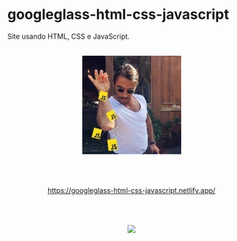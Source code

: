 # googleglass-html-css-javascript

Site usando HTML, CSS e JavaScript.
<br/>
<br/>
<p align="center"><img src="media/pinch-of-js-200.jpg"></p>
<br/>
<br/>
<p align="center"><a href="https://googleglass-html-css-javascript.netlify.app/" target="_blank">https://googleglass-html-css-javascript.netlify.app/</a></p>
<br/>
<br/>
<p align="center"><img src="media/gif-readme.gif"></p>